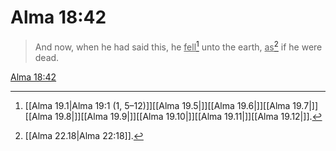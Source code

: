 # Alma 18:42

> And now, when he had said this, he <u>fell</u>[^a] unto the earth, <u>as</u>[^b] if he were dead.

[Alma 18:42](https://www.churchofjesuschrist.org/study/scriptures/bofm/alma/18?lang=eng&id=p42#p42)


[^a]: [[Alma 19.1|Alma 19:1 (1, 5–12)]][[Alma 19.5|]][[Alma 19.6|]][[Alma 19.7|]][[Alma 19.8|]][[Alma 19.9|]][[Alma 19.10|]][[Alma 19.11|]][[Alma 19.12|]].  
[^b]: [[Alma 22.18|Alma 22:18]].  
